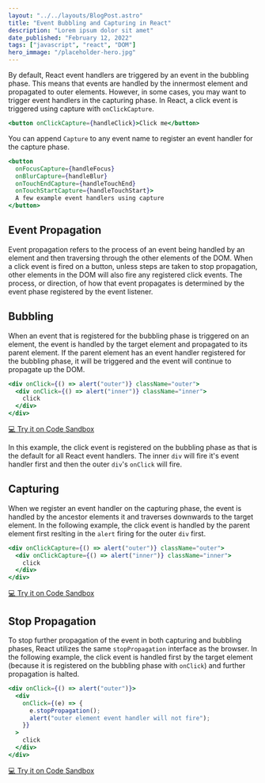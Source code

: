 ```yaml
---
layout: "../../layouts/BlogPost.astro"
title: "Event Bubbling and Capturing in React"
description: "Lorem ipsum dolor sit amet"
date_published: "February 12, 2022"
tags: ["javascript", "react", "DOM"]
hero_immage: "/placeholder-hero.jpg"
---
```


By default, React event handlers are triggered by an event in the bubbling phase. This means that events are handled by the innermost element and propagated to outer elements. However, in some cases, you may want to trigger event handlers in the capturing phase. In React, a click event is triggered using capture with `onClickCapture`.

```jsx
<button onClickCapture={handleClick}>Click me</button>
```

You can append `Capture` to any event name to register an event handler for the capture phase.

```jsx
<button
  onFocusCapture={handleFocus}
  onBlurCapture={handleBlur}
  onTouchEndCapture={handleTouchEnd}
  onTouchStartCapture={handleTouchStart}>
  A few example event handlers using capture
</button>
```

## Event Propagation

Event propagation refers to the process of an event being handled by an element and then traversing through the other elements of the DOM. When a click event is fired on a button, unless steps are taken to stop propagation, other elements in the DOM will also fire any registered click events. The process, or direction, of how that event propagates is determined by the event phase registered by the event listener.


## Bubbling

When an event that is registered for the bubbling phase is triggered on an element, the event is handled by the target element and propagated to its parent element. If the parent element has an event handler registered for the bubbling phase, it will be triggered and the event will continue to propagate up the DOM.


```jsx
<div onClick={() => alert("outer")} className="outer">
  <div onClick={() => alert("inner")} className="inner">
    click
  </div>
</div>
```

<a class="code-sandbox-link" href="https://codesandbox.io/s/use-capture-9hj5g" target="_blank">💻 Try it on Code Sandbox</a>

In this example, the click event is registered on the bubbling phase as that is the default for all React event handlers. The inner `div` will fire it's event handler first and then the outer `div`'s `onClick` will fire.


## Capturing

When we register an event handler on the capturing phase, the event is handled by the ancestor elements it and traverses downwards to the target element. In the following example, the click event is handled by the parent element first reslting in the `alert` firing for the outer `div` first.

```jsx
<div onClickCapture={() => alert("outer")} className="outer">
  <div onClickCapture={() => alert("inner")} className="inner">
    click
  </div>
</div>

```

<a class="code-sandbox-link" href="https://codesandbox.io/s/use-capture-9hj5g" target="_blank">💻 Try it on Code Sandbox</a>

## Stop Propagation

To stop further propagation of the event in both capturing and bubbling phases, React utilizes the same `stopPropagation` interface as the browser. In the following example, the click event is handled first by the target element (because it is registered on the bubbling phase with `onClick`) and further propagation is halted.


```jsx
<div onClick={() => alert("outer")}>
  <div
    onClick={(e) => {
      e.stopPropagation();
      alert("outer element event handler will not fire");
    }}
  >
    click
  </div>
</div>
```

<a class="code-sandbox-link" href="https://codesandbox.io/s/use-capture-9hj5g" target="_blank">💻 Try it on Code Sandbox</a>
